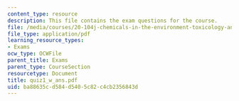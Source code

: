 ```yaml
---
content_type: resource
description: This file contains the exam questions for the course.
file: /media/courses/20-104j-chemicals-in-the-environment-toxicology-and-public-health-be-104j-spring-2005/ba88635cd584d5405c82c4cb2356843d_quiz1_w_ans.pdf
file_type: application/pdf
learning_resource_types:
- Exams
ocw_type: OCWFile
parent_title: Exams
parent_type: CourseSection
resourcetype: Document
title: quiz1_w_ans.pdf
uid: ba88635c-d584-d540-5c82-c4cb2356843d
---
```

